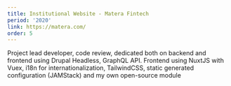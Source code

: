 ```yaml
---
title: Institutional Website - Matera Fintech
period: '2020'
link: https://matera.com/
order: 5
---
```


Project lead developer, code review, dedicated both on backend and frontend using Drupal Headless, GraphQL API. Frontend using NuxtJS with Vuex, i18n for internationalization, TailwindCSS, static generated configuration (JAMStack) and my own open-source module

